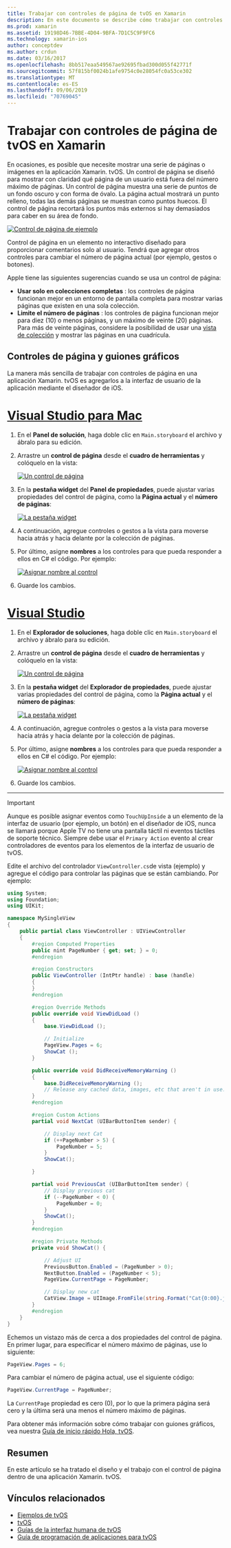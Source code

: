 ```yaml
---
title: Trabajar con controles de página de tvOS en Xamarin
description: En este documento se describe cómo trabajar con controles de página de tvOS en una aplicación compilada con Xamarin. Proporciona una descripción de alto nivel de los controles de página, explica cómo configurarlos en guiones gráficos y examina cómo responder a los eventos de cambio de página.
ms.prod: xamarin
ms.assetid: 19198D46-7BBE-4D04-9BFA-7D1C5C9F9FC6
ms.technology: xamarin-ios
author: conceptdev
ms.author: crdun
ms.date: 03/16/2017
ms.openlocfilehash: 8bb517eaa549567ae92695fbad300d055f42771f
ms.sourcegitcommit: 57f815bf0024b1afe9754c0e28054fc0a53ce302
ms.translationtype: MT
ms.contentlocale: es-ES
ms.lasthandoff: 09/06/2019
ms.locfileid: "70769045"
---
```

# <a name="working-with-tvos-page-controls-in-xamarin"></a>Trabajar con controles de página de tvOS en Xamarin

En ocasiones, es posible que necesite mostrar una serie de páginas o imágenes en la aplicación Xamarin. tvOS. Un control de página se diseñó para mostrar con claridad qué página de un usuario está fuera del número máximo de páginas. Un control de página muestra una serie de puntos de un fondo oscuro y con forma de óvalo. La página actual mostrará un punto relleno, todas las demás páginas se muestran como puntos huecos. El control de página recortará los puntos más externos si hay demasiados para caber en su área de fondo.

[![](page-controls-images/page01.png "Control de página de ejemplo")](page-controls-images/page01.png#lightbox)

Control de página en un elemento no interactivo diseñado para proporcionar comentarios solo al usuario. Tendrá que agregar otros controles para cambiar el número de página actual (por ejemplo, gestos o botones).

Apple tiene las siguientes sugerencias cuando se usa un control de página:

- **Usar solo en colecciones completas** : los controles de página funcionan mejor en un entorno de pantalla completa para mostrar varias páginas que existen en una sola colección.
- **Limite el número de páginas** : los controles de página funcionan mejor para diez (10) o menos páginas, y un máximo de veinte (20) páginas. Para más de veinte páginas, considere la posibilidad de usar una [vista de colección](~/ios/tvos/user-interface/collection-views.md) y mostrar las páginas en una cuadrícula.

<a name="Page-Controls-and-Storyboards" />

## <a name="page-controls-and-storyboards"></a>Controles de página y guiones gráficos

La manera más sencilla de trabajar con controles de página en una aplicación Xamarin. tvOS es agregarlos a la interfaz de usuario de la aplicación mediante el diseñador de iOS.

# <a name="visual-studio-for-mactabmacos"></a>[Visual Studio para Mac](#tab/macos)

1. En el **Panel de solución**, haga doble clic en `Main.storyboard` el archivo y ábralo para su edición.
1. Arrastre un **control de página** desde el **cuadro de herramientas** y colóquelo en la vista:

    [![](page-controls-images/page02.png "Un control de página")](page-controls-images/page02.png#lightbox)
1. En la **pestaña widget** del **Panel de propiedades**, puede ajustar varias propiedades del control de página, como la **Página actual** y el **número de páginas**:

    [![](page-controls-images/page03.png "La pestaña widget")](page-controls-images/page03.png#lightbox)
1. A continuación, agregue controles o gestos a la vista para moverse hacia atrás y hacia delante por la colección de páginas.
1. Por último, asigne **nombres** a los controles para que pueda responder a ellos en C# el código. Por ejemplo:

    [![](page-controls-images/page04.png "Asignar nombre al control")](page-controls-images/page04.png#lightbox)
1. Guarde los cambios.

# <a name="visual-studiotabwindows"></a>[Visual Studio](#tab/windows)

1. En el **Explorador de soluciones**, haga doble clic en `Main.storyboard` el archivo y ábralo para su edición.
1. Arrastre un **control de página** desde el **cuadro de herramientas** y colóquelo en la vista:

    [![](page-controls-images/page02-vs.png "Un control de página")](page-controls-images/page02-vs.png#lightbox)
1. En la **pestaña widget** del **Explorador de propiedades**, puede ajustar varias propiedades del control de página, como la **Página actual** y el **número de páginas**:

    [![](page-controls-images/page03-vs.png "La pestaña widget")](page-controls-images/page03-vs.png#lightbox)
1. A continuación, agregue controles o gestos a la vista para moverse hacia atrás y hacia delante por la colección de páginas.
1. Por último, asigne **nombres** a los controles para que pueda responder a ellos en C# el código. Por ejemplo:

    [![](page-controls-images/page04-vs.png "Asignar nombre al control")](page-controls-images/page04-vs.png#lightbox)
1. Guarde los cambios.

-----

> [!IMPORTANT]
> Aunque es posible asignar eventos como `TouchUpInside` a un elemento de la interfaz de usuario (por ejemplo, un botón) en el diseñador de iOS, nunca se llamará porque Apple TV no tiene una pantalla táctil ni eventos táctiles de soporte técnico. Siempre debe usar el `Primary Action` evento al crear controladores de eventos para los elementos de la interfaz de usuario de tvOS.

Edite el archivo del controlador `ViewController.cs`de vista (ejemplo) y agregue el código para controlar las páginas que se están cambiando. Por ejemplo:

```csharp
using System;
using Foundation;
using UIKit;

namespace MySingleView
{
    public partial class ViewController : UIViewController
    {
        #region Computed Properties
        public nint PageNumber { get; set; } = 0;
        #endregion

        #region Constructors
        public ViewController (IntPtr handle) : base (handle)
        {
        }
        #endregion

        #region Override Methods
        public override void ViewDidLoad ()
        {
            base.ViewDidLoad ();

            // Initialize
            PageView.Pages = 6;
            ShowCat ();
        }

        public override void DidReceiveMemoryWarning ()
        {
            base.DidReceiveMemoryWarning ();
            // Release any cached data, images, etc that aren't in use.
        }
        #endregion

        #region Custom Actions
        partial void NextCat (UIBarButtonItem sender) {

            // Display next Cat
            if (++PageNumber > 5) {
                PageNumber = 5;
            }
            ShowCat();

        }

        partial void PreviousCat (UIBarButtonItem sender) {
            // Display previous cat
            if (--PageNumber < 0) {
                PageNumber = 0;
            }
            ShowCat();
        }
        #endregion

        #region Private Methods
        private void ShowCat() {

            // Adjust UI
            PreviousButton.Enabled = (PageNumber > 0);
            NextButton.Enabled = (PageNumber < 5);
            PageView.CurrentPage = PageNumber;

            // Display new cat
            CatView.Image = UIImage.FromFile(string.Format("Cat{0:00}.jpg",PageNumber+1));
        }
        #endregion
    }
}
```

Echemos un vistazo más de cerca a dos propiedades del control de página. En primer lugar, para especificar el número máximo de páginas, use lo siguiente:

```csharp
PageView.Pages = 6;
```

Para cambiar el número de página actual, use el siguiente código:

```csharp
PageView.CurrentPage = PageNumber;
```

La `CurrentPage` propiedad es cero (0), por lo que la primera página será cero y la última será una menos el número máximo de páginas.

Para obtener más información sobre cómo trabajar con guiones gráficos, vea nuestra [Guía de inicio rápido Hola, tvOS](~/ios/tvos/get-started/hello-tvos.md).

<a name="Summary" />

## <a name="summary"></a>Resumen

En este artículo se ha tratado el diseño y el trabajo con el control de página dentro de una aplicación Xamarin. tvOS.

## <a name="related-links"></a>Vínculos relacionados

- [Ejemplos de tvOS](https://docs.microsoft.com/samples/browse/?products=xamarin&term=Xamarin.iOS+tvOS)
- [tvOS](https://developer.apple.com/tvos/)
- [Guías de la interfaz humana de tvOS](https://developer.apple.com/tvos/human-interface-guidelines/)
- [Guía de programación de aplicaciones para tvOS](https://developer.apple.com/library/prerelease/tvos/documentation/General/Conceptual/AppleTV_PG/)
